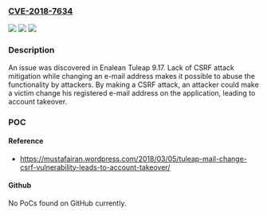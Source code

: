 ### [CVE-2018-7634](https://cve.mitre.org/cgi-bin/cvename.cgi?name=CVE-2018-7634)
![](https://img.shields.io/static/v1?label=Product&message=n%2Fa&color=blue)
![](https://img.shields.io/static/v1?label=Version&message=n%2Fa&color=blue)
![](https://img.shields.io/static/v1?label=Vulnerability&message=n%2Fa&color=brighgreen)

### Description

An issue was discovered in Enalean Tuleap 9.17. Lack of CSRF attack mitigation while changing an e-mail address makes it possible to abuse the functionality by attackers. By making a CSRF attack, an attacker could make a victim change his registered e-mail address on the application, leading to account takeover.

### POC

#### Reference
- https://mustafairan.wordpress.com/2018/03/05/tuleap-mail-change-csrf-vulnerability-leads-to-account-takeover/

#### Github
No PoCs found on GitHub currently.

